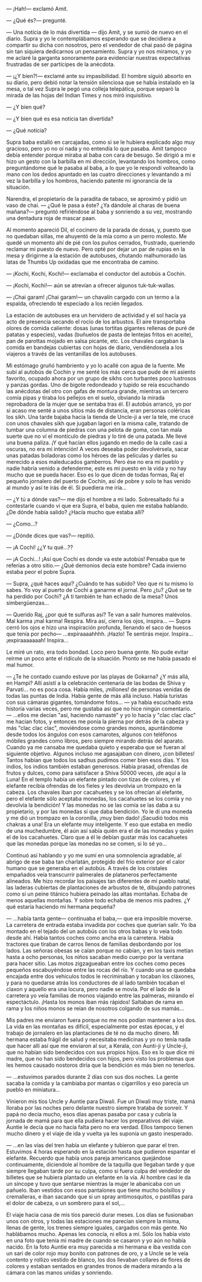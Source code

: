 — ¡Hah!— exclamó Amit.

— ¿Qué és?— pregunté.

— Una notícia de lo más divertida — dijo Amit, y se sumió de nuevo en el diario. Supra y yo le contemplábamos esperando que se decidiera a compartir su dicha con nosotros, pero el vendedor de chai pasó de página sin tan siquiera dedicarnos un pensamiento. Supra y yo nos miramos, y yo me aclaré la garganta sonoramente para evidenciar nuestras expectativas frustradas de ser partícipes de la anécdota.

— ¡¿Y bien?!— exclamé ante su impasibilidad. El hombre siguió absorto en su diario, pero debió notar la tensión silenciosa que se había instalado en la mesa, o tal vez Supra le pegó una colleja telepática, porque separó la mirada de las hojas del Indian Times y nos miró inquisitivo.

— ¿Y bien qué?

— ¿Y bien qué es esa noticia tan divertida?

— ¿Qué notícia?

Supra baba estalló en carcajadas, como si se le hubiera explicado algo muy gracioso, pero yo no oí nada y no entendía lo que pasaba. Amit tampoco debía entender porque miraba al baba con cara de besugo. Se dirigió a mi e hizo un gesto con la barbilla en mi dirección, levantando los hombros, como preguntándome qué le pasaba al baba, a lo que yo le respondí volteando la mano con los dedos apuntado en las cuatro direcciones y levantando a mi vez la barbilla y los hombros, haciendo patente mi ignorancia de la situación.

Narendra, el propietario de la paradita de tabaco, se aproximó y pidió un vaso de chai. — ¿Qué le pasa a éste? ¿Ya dándole al charas de buena mañana?— preguntó refiriéndose al baba y sonriendo a su vez, mostrando una dentadura roja de mascar paan.

Al momento apareció Dil, el cocinero de la parada de dosas, y, puesto que no quedaban sillas, me ahuyentó de la mía como a un perro molesto. Me quedé un momento ahí de pié con los puños cerrados, frustrado, queriendo reclamar mi puesto de nuevo. Pero opté por dejar un par de rupias en la mesa y dirigirme a la estación de autobuses, chutando malhumorado las latas de Thumbs Up oxidadas que me encontraba de camino.

— ¡Kochi, Kochi, Kochi!— exclamaba el conductor del autobús a Cochin.

— ¡Kochi, Kochi!— aún se atrevían a ofrecer algunos tuk-tuk-wallas.

— ¡Chai garam! ¡Chai garam!— un chavalín cargado con un termo a la espalda, ofreciendo té especiado a los recién llegados.

La estación de autobuses era un hervidero de actividad y el sol hacía ya acto de presencia secando el rocío de los arbustos. El aire transportaba olores de comida caliente: dosas (unas tortitas gigantes rellenas de puré de patatas y especies), vadas (buñuelos de pasta de lentejas fritos en aceite), pan de parottas mojado en salsa picante, etc. Los chavales cargaban la comida en bandejas cubiertas con hojas de diario, vendiéndosela a los viajeros a través de las ventanillas de los autobuses.

Mi estómago gruñó hambriento y yo lo acallé con agua de la fuente. Me subí al autobús de Cochin y me senté los más cerca que pude de mi asiento favorito, ocupado ahora por un grupo de sikhs con turbantes poco lustrosos y panzas gordas. Uno de bigote redondeado y tupido se reía escuchando las anécdotas del otro con gafas de montura grande, mientras un tercero comía pipas y tiraba los pellejos en el suelo, obviando la mirada reprobadora de la mujer que se sentaba tras él. El autobús arrancó, yo por si acaso me senté a unos sitios más de distancia, eran personas coléricas los sikh. Una tarde bajaba hacia la tienda de Uncle-ji a ver la tele, me crucé con unos chavales sikh que jugaban lagori en la misma calle, tratando de tumbar una columna de piedras con una pelota de goma, con tan mala suerte que no ví el montículo de piedras y lo tiré de una patada. Me llevé una buena paliza. ¡Y qué hacían ellos jugando en medio de la calle casi a oscuras, no era mi intención! A veces deseaba poder devolvérsela, sacar unas patadas boladoras como los héroes de las películas y darles su merecido a esos maleducados gamberros. Pero ése no era mi pueblo y nadie habría venido a defenderme, este es mi puesto en la vida y no hay mucho que se pueda hacer. Eso es lo que dicen de todas formas, Raj el pequeño jornalero del puerto de Cochín, así de pobre y solo te has venido al mundo y así te irás de él. Si puediera me iría…

— ¿Y tú a dónde vas?— me dijo el hombre a mi lado. Sobresaltado fui a contestarle cuando vi que era Supra, el baba, quien me estaba hablando. ¿De dónde había salido? ¿Hacía mucho que estaba allí?

— ¿Como…?

— ¿Dónde dices que vas?— repitió.

— ¡A Cochi! ¿¿Y tu qué…??

— ¡A Cochi…! ¡Así que Cochi es donde va este autobús! Pensaba que te referías a otro sitio.— ¿Qué demonios decía este hombre? Cada invierno estaba peor el pobre Supra.

— Supra, ¿qué haces aquí? ¿Cuándo te has subido? Veo que ni tu mismo lo sabes. Yo voy al puerto de Cochi a ganarme el jornal. Pero ¿tu? ¿Qué se te ha perdido por Cochi? ¿A ti también te han echado de la mesa? Unos simbergüenzas…

— Querido Raj, ¿por qué te sulfuras así? Te van a salir humores malévolos. Mal karma ¡mal karma! Respira. Mira así, cierra los ojos, inspira… — Supra cerró los ojos e hizo una inspiración profunda, llenando el saco de huesos que tenía por pecho— …expiraaaahhhh. ¡Hazlo! Te sentirás mejor. Inspira… ¡expiraaaaaaah! Inspira…

Le miré un rato, era todo bondad. Loco pero buena gente. No pude evitar reírme un poco ante el ridículo de la situación. Pronto se me había pasado el mal humor.

— ¿Te he contado cuando estuve por las playas de Gokarna? ¿Y más allá, en Hampi? Allí asistí a la celebración centenaria de las bodas de Shiva y Parvati… no es poca cosa. Había miles, ¡millones! de personas venidas de todas las puntas de India. Había gente de más allá incluso. Había turistas con sus cámaras gigantes, tomándome fotos… — ya había escuchado esta historia varias veces, pero me gustaba así que no hice ningún comentario. — …ellos me decían "así, haciendo namasté" y yo lo hacía y "clac clac clac" me hacían fotos, y entonces me ponía la pierna por detrás de la cabeza y más "clac clac clac", moviéndose como grandes monos, apuntándome desde todos los ángulos con esos camarotes, algunos con teléfonos móbiles grandes como libros, pero siempre mirando detrás del aparato. Cuando ya me cansaba me quedaba quieto y esperaba que se fueran al siguiente objetivo. Algunos incluso me agasajaban con dinero, ¡con billetes! Tantos habían que todos los sadhus pudimos comer bien esos días. Y los indios, los indios también estaban generosos. Había prasad, ofrendas de frutos y dulces, como para satisfacer a Shiva 50000 veces, ¡de aquí a la Luna! En el templo había un elefante pintado con tizas de colores, y el elefante recibía ofrendas de los fieles y les devolvía un trompazo en la cabeza. Los chavales iban por cacahuetes y se los ofrecían al elefante, pero el elefante sólo aceptaba monedas, los cacahuetes se los comía y no devolvía la bendición! Y las monedas no se las comía se las daba a su propietario, y por las monedas sí que daba bendición. Yo le dí una moneda y me dió un trompazo en la coronilla, ¡muy bien dado! ¡Sacudió todos mis chakras a una! Era un elefante muy inteligente. Y eso que estaba en medio de una muchedumbre, él aún así sabía quién era el de las monedas y quién el de los cacahuetes. Claro que a él le debían gustar más los cacahuetes que las monedas porque las monedas no se comen, si lo sé yo…

Continuó así hablando y yo me sumí en una somnolencia agradable, al abrigo de ese baba tan charlatán, protegido del frío exterior por el calor humano que se generaba en el autobús. A través de los cristales empañados veía transcurrir palmerales de plataneros perfectamente alineados. Me hizo recordar los paisajes tan diferentes de mi pueblo natal, las laderas cubiertas de plantaciones de arbustos de té, dibujando patrones como si un peine titánico hubiera peinado las altas montañas. Echaba de menos aquellas montañas. Y sobre todo echaba de menos mis padres. ¿Y qué estaría haciendo mi hermana pequeña?

— …había tanta gente— continuaba el baba,— que era imposible moverse. La carretera de entrada estaba invadida por coches que querían salir. Yo iba montado en el tejado del un autobús con los otros babas y lo veía todo desde ahí. Había tantos coches como ancha era la carretera. Había tractores que tiraban de carros llenos de familias desbordando por los lados. Las señoras obesas se caían porque no cabían, y en los taxis metían hasta a ocho personas, los niños sacaban medio cuerpo por la ventana para hacer sitio. Las motos zigzagueaban entre los coches como peces pequeños escabuyéndose entre las rocas del río. Y cuando una se quedaba encajada entre dos vehículos todos le recriminaban y tocaban los cláxones, y para no quedarse atrás los conductores de al lado también tocaban el claxon y aquello era una locura, pero nadie se movía. Por el lado de la carretera yo veía familias de monos viajando entre las palmeras, mirando el espectáctulo. ¡Hasta los monos iban más rápidos! Saltaban de rama en rama y los niños monos se reían de nosotros colgando de sus mamás…

Mis padres me enviaron fuera porque no me nos podían mantener a los dos. La vida en las montañas es difícil, especialmente por estas épocas, y el trabajo de jornalero en las plantaciones de té no da mucho dinero. Mi hermana estaba frágil de salud y necesitaba medicinas y yo no tenía nada que hacer allí así que me enviaron al sur, a Kerala, con Aunti-ji y Uncle-ji, que no habían sido bendecidos con sus propios hijos. Eso es lo que dice mi madre, que no han sido bendecidos con hijos, pero visto los problemas que les hemos causado nostoros diría que la bendición es más bien no tenerlos.

— …estuvimos parados durante 2 días con sus dos noches. La gente sacaba la comida y la cambiaba por mantas o cigarrillos y eso parecía un pueblo en miniatura…

Vinieron mis tíos Uncle y Auntie para Diwali. Fue un Diwali muy triste, mamá lloraba por las noches pero delante nuestro siempre trataba de sonreír. Y papá no decía mucho, esos días apenas pasaba por casa y cubría la jornada de mamá para que ella pudiera hacer los preparativos del viaje. Auntie le decía que no hacía falta pero no era verdad. Ellos tampoco tienen mucho dinero y el viaje de ida y vuelta ya les suponía un gasto inesperado.

— …en las vías del tren había un elefante y tubieron que parar el tren. Estuvimos 4 horas esperando en la estación hasta que pudieron espantar el elefante. Recuerdo que había unos pareja americanos quejándose continuamente, diciendole al hombre de la taquilla que llegaban tarde y que siempre llegaban tarde por su culpa, como si fuera culpa del vendedor de billetes que se hubiera plantado un elefante en la vía. Al hombre casi le da un síncope y tuvo que sentarse mientras la mujer le abanicaba con un pañuelo. Iban vestidos con esos pantalones que tiene mucho bolsillos y cremalleras, e iban sacando que si un spray antimosquitos, o pastillas para el dolor de cabeza, o un sombrero para el sol,…

El viaje hacia casa de mis tíos pareció durar meses. Los días se fusionaban unos con otros, y todas las estaciones me parecían siempre la misma, llenas de gente, los trenes siempre iguales, cargados con más gente. No hablábamos mucho. Apenas les conocía, ni ellos a mí. Sólo los había visto en una foto que tenía mi madre de cuando se casaron y yo aún no había nacido. En la foto Auntie era muy parecida a mi hermana e iba vestida con un sari de color rojo muy bonito con patrones de oro, y a Uncle se le veía contento y rollizo vestido de blanco, los dos llevaban collares de flores de colores y estaban sentados en grandes tronos de madera mirando a la cámara con las manos unidas y sonriendo.
